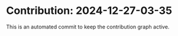 # Contribution: 2024-12-27-03-35
This is an automated commit to keep the contribution graph active.
